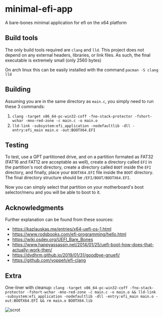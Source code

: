 # minimal-efi-app
A bare-bones minimal application for efi on the x64 platform

## Build tools
The only build tools required are `clang` and `lld`. This project does not depend on any external headers, libraries, or link files. As such, the final executable is extremely small (only 2560 bytes)

On arch linux this can be easily installed with the command 
`pacman -S clang lld`

## Building
Assuming you are in the same directory as `main.c`, you simply need to run these 3 commands:

1. `clang -target x86_64-pc-win32-coff -fno-stack-protector -fshort-wchar -mno-red-zone -c main.c -o main.o`
2. `lld-link -subsystem:efi_application -nodefaultlib -dll -entry:efi_main main.o -out:BOOTX64.EFI`

## Testing
To test, use a GPT partitioned drive, and on a partition formated as FAT32 (FAT16 and FAT12 are acceptable as well), create a directory called `EFI` in the partition's root directory, create a directory called `BOOT` inside the `EFI` directory, and finally, place your `BOOTX64.EFI` file inside the `BOOT` directory. The final directory structure should be `/EFI/BOOT/BOOTX64.EFI`.

Now you can simply select that partition on your motherboard's boot selector/menu and you will be able to boot to it.

## Acknowledgments
Further explanation can be found from these sources:

- https://kazlauskas.me/entries/x64-uefi-os-1.html
- https://www.rodsbooks.com/efi-programming/hello.html
- https://wiki.osdev.org/UEFI_Bare_Bones
- https://www.happyassassin.net/2014/01/25/uefi-boot-how-does-that-actually-work-then/
- https://dvdhrm.github.io/2019/01/31/goodbye-gnuefi/
- https://github.com/yoppeh/efi-clang

## Extra
One-liner with cleanup:
`clang -target x86_64-pc-win32-coff -fno-stack-protector -fshort-wchar -mno-red-zone -c main.c -o main.o && lld-link -subsystem:efi_application -nodefaultlib -dll -entry:efi_main main.o -out:BOOTX64.EFI && rm main.o BOOTX64.lib`

![scrot](https://user-images.githubusercontent.com/39736205/61829719-7c19a300-ae37-11e9-8571-86df407a81b3.png)